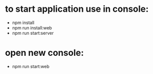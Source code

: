 # to start application use in console:
-   npm install
-   npm run install:web
-   npm run start:server
# open new console:
-   npm run start:web
